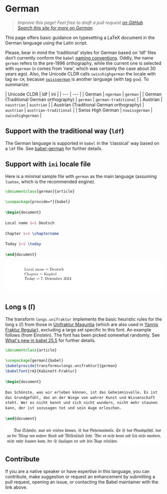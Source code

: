 # German

<blockquote>
  <p><em>Improve this page! Feel free to draft a pull request <a
  href="https://github.com/latex3/babel/tree/docs/docs">on GitHub</a><br>
    <a
    href="https://www.google.com/search?q=site%3Alatex3.github.io%2Fbabel+German">Search this site for more on German</a>.</em></p>
</blockquote>

This page offers basic guidance on typesetting a LaTeX document in the
German language using the Latin script.

Please, bear in mind the ‘traditional’ styles for German based on ‘ldf’
files don’t currently conform the `babel` [naming
conventions](locale-naming.md). Oddly, the name `german` refers to the
pre-1996 orthography, while the current one is selected with `ngerman`
(`n` comes from ‘new’, which was certainly the case about 30 years
ago). Also, the Unicode CLDR calls `swisshighgerman` the locale with
tag `de-CH`, because [`swissgerman`](locale-swissgerman.md) is another
language (with tag `gsw`). To summarize:

| Unicode CLDR | ldf | ini |
| --- | --- |
| German | `ngerman` | `german` |
| German (Traditional German orthography) | `german` | `german-traditional` |
| Austrian | `naustrian` | `austrian` |
| Austrian  (Traditional German orthography) | `austrian` | `austrian-traditional` |
| Swiss High German | `nswissgerman` | `swisshighgerman` |

## Support with the traditional way (`ldf`)

The German language is supported in `babel` in the ‘classical’ way
based on a `ldf` file. See
[babel-german](https://ctan.org/pkg/babel-german) for further details.

## Support with `ini` locale file

Here is a minimal sample file with `german` as the main language
(assuming `luatex`, which is the recommended engine).

```tex
\documentclass[german]{article}

\usepackage[provide=*]{babel}

\begin{document}

Local name $=$ Deutsch

Chapter $=$ \chaptername

Today $=$ \today

\end{document}
```

![](../media/locale-german.png)

## Long s (ſ)

The transform `longs.unifraktur` implements the basic heuristic
rules for the long s (ſ) from those in [Unifraktur
Maguntia](https://unifraktur.sourceforge.net/) (which are also used in
[Yannis Fraktur Regular](https://ctan.org/pkg/yfonts-otf)), excluding a
large set specific to this font. An example follows (from Einstein).
The font has been picked somewhat
randomly. See [What's new in babel
25.5](https://latex3.github.io/babel/news/whats-new-in-babel-25.5.html)
for further details.

```tex
\documentclass{article}

\usepackage[german]{babel}
\babelprovide[transforms=longs.unifraktur]{german}
\babelfont{rm}{Kabinett-Fraktur}

\begin{document}

Das Schönste, was wir erleben können, ist das Geheimnisvolle. Es ist
das Grundgefühl, das an der Wiege von wahrer Kunst und Wissenschaft
steht. Wer es nicht kennt und sich nicht wundern, nicht mehr staunen
kann, der ist sozusagen tot und sein Auge erloschen.

\end{document}
```
![](../media/fraktur-einstein.png)

## Contribute

If you are a native speaker or have expertise in this language, you can
contribute, make suggestion or request an enhancement by submitting a
pull request, opening an issue, or contacting the Babel maintainer with
the link above.